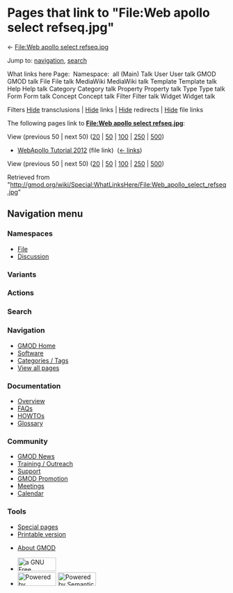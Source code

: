 <div id="mw-page-base" class="noprint">

</div>

<div id="mw-head-base" class="noprint">

</div>

<div id="content" class="mw-body" role="main">

<span id="top"></span>

<div id="mw-js-message" style="display:none;">

</div>



# <span dir="auto">Pages that link to "File:Web apollo select refseq.jpg"</span>

<div id="bodyContent">

<div id="contentSub">

← [File:Web apollo select
refseq.jpg](/wiki/File:Web_apollo_select_refseq.jpg "File:Web apollo select refseq.jpg")

</div>

<div id="jump-to-nav" class="mw-jump">

Jump to: [navigation](#mw-navigation), [search](#p-search)

</div>

<div id="mw-content-text">

What links here Page:  Namespace:  all (Main) Talk User User talk GMOD
GMOD talk File File talk MediaWiki MediaWiki talk Template Template talk
Help Help talk Category Category talk Property Property talk Type Type
talk Form Form talk Concept Concept talk Filter Filter talk Widget
Widget talk

Filters
[Hide](/mediawiki/index.php?title=Special:WhatLinksHere/File:Web_apollo_select_refseq.jpg&hidetrans=1 "Special:WhatLinksHere/File:Web apollo select refseq.jpg")
transclusions \|
[Hide](/mediawiki/index.php?title=Special:WhatLinksHere/File:Web_apollo_select_refseq.jpg&hidelinks=1 "Special:WhatLinksHere/File:Web apollo select refseq.jpg")
links \|
[Hide](/mediawiki/index.php?title=Special:WhatLinksHere/File:Web_apollo_select_refseq.jpg&hideredirs=1 "Special:WhatLinksHere/File:Web apollo select refseq.jpg")
redirects \|
[Hide](/mediawiki/index.php?title=Special:WhatLinksHere/File:Web_apollo_select_refseq.jpg&hideimages=1 "Special:WhatLinksHere/File:Web apollo select refseq.jpg")
file links

The following pages link to **[File:Web apollo select
refseq.jpg](/wiki/File:Web_apollo_select_refseq.jpg "File:Web apollo select refseq.jpg")**:

View (previous 50 \| next 50)
([20](/mediawiki/index.php?title=Special:WhatLinksHere/File:Web_apollo_select_refseq.jpg&limit=20 "Special:WhatLinksHere/File:Web apollo select refseq.jpg")
\|
[50](/mediawiki/index.php?title=Special:WhatLinksHere/File:Web_apollo_select_refseq.jpg&limit=50 "Special:WhatLinksHere/File:Web apollo select refseq.jpg")
\|
[100](/mediawiki/index.php?title=Special:WhatLinksHere/File:Web_apollo_select_refseq.jpg&limit=100 "Special:WhatLinksHere/File:Web apollo select refseq.jpg")
\|
[250](/mediawiki/index.php?title=Special:WhatLinksHere/File:Web_apollo_select_refseq.jpg&limit=250 "Special:WhatLinksHere/File:Web apollo select refseq.jpg")
\|
[500](/mediawiki/index.php?title=Special:WhatLinksHere/File:Web_apollo_select_refseq.jpg&limit=500 "Special:WhatLinksHere/File:Web apollo select refseq.jpg"))

- [WebApollo Tutorial
  2012](/wiki/WebApollo_Tutorial_2012 "WebApollo Tutorial 2012") (file
  link) ‎ <span class="mw-whatlinkshere-tools">([←
  links](/mediawiki/index.php?title=Special:WhatLinksHere&target=WebApollo+Tutorial+2012 "Special:WhatLinksHere"))</span>

View (previous 50 \| next 50)
([20](/mediawiki/index.php?title=Special:WhatLinksHere/File:Web_apollo_select_refseq.jpg&limit=20 "Special:WhatLinksHere/File:Web apollo select refseq.jpg")
\|
[50](/mediawiki/index.php?title=Special:WhatLinksHere/File:Web_apollo_select_refseq.jpg&limit=50 "Special:WhatLinksHere/File:Web apollo select refseq.jpg")
\|
[100](/mediawiki/index.php?title=Special:WhatLinksHere/File:Web_apollo_select_refseq.jpg&limit=100 "Special:WhatLinksHere/File:Web apollo select refseq.jpg")
\|
[250](/mediawiki/index.php?title=Special:WhatLinksHere/File:Web_apollo_select_refseq.jpg&limit=250 "Special:WhatLinksHere/File:Web apollo select refseq.jpg")
\|
[500](/mediawiki/index.php?title=Special:WhatLinksHere/File:Web_apollo_select_refseq.jpg&limit=500 "Special:WhatLinksHere/File:Web apollo select refseq.jpg"))

</div>

<div class="printfooter">

Retrieved from
"<http://gmod.org/wiki/Special:WhatLinksHere/File:Web_apollo_select_refseq.jpg>"

</div>

<div id="catlinks" class="catlinks catlinks-allhidden">

</div>

<div class="visualClear">

</div>

</div>

</div>

<div id="mw-navigation">

## Navigation menu

<div id="mw-head">



<div id="left-navigation">

<div id="p-namespaces" class="vectorTabs" role="navigation"
aria-labelledby="p-namespaces-label">

### Namespaces

- <span id="ca-nstab-image"><a href="/wiki/File:Web_apollo_select_refseq.jpg" accesskey="c"
  title="View the file page [c]">File</a></span>
- <span id="ca-talk"><a
  href="/mediawiki/index.php?title=File_talk:Web_apollo_select_refseq.jpg&amp;action=edit&amp;redlink=1"
  accesskey="t"
  title="Discussion about the content page [t]">Discussion</a></span>

</div>

<div id="p-variants" class="vectorMenu emptyPortlet" role="navigation"
aria-labelledby="p-variants-label">

### 

### Variants[](#)

<div class="menu">

</div>

</div>

</div>

<div id="right-navigation">



<div id="p-cactions" class="vectorMenu emptyPortlet" role="navigation"
aria-labelledby="p-cactions-label">

### Actions[](#)

<div class="menu">

</div>

</div>

<div id="p-search" role="search">

### Search

<div id="simpleSearch">

</div>

</div>

</div>

</div>

<div id="mw-panel">

<div id="p-logo" role="banner">

<a href="/wiki/Main_Page"
style="background-image: url(http://gmod.org/images/GMOD-cogs.png);"
title="Visit the main page"></a>

</div>

<div id="p-Navigation" class="portal" role="navigation"
aria-labelledby="p-Navigation-label">

### Navigation

<div class="body">

- <span id="n-GMOD-Home">[GMOD Home](/wiki/Main_Page)</span>
- <span id="n-Software">[Software](/wiki/GMOD_Components)</span>
- <span id="n-Categories-.2F-Tags">[Categories /
  Tags](/wiki/Categories)</span>
- <span id="n-View-all-pages">[View all
  pages](/wiki/Special:AllPages)</span>

</div>

</div>

<div id="p-Documentation" class="portal" role="navigation"
aria-labelledby="p-Documentation-label">

### Documentation

<div class="body">

- <span id="n-Overview">[Overview](/wiki/Overview)</span>
- <span id="n-FAQs">[FAQs](/wiki/Category:FAQ)</span>
- <span id="n-HOWTOs">[HOWTOs](/wiki/Category:HOWTO)</span>
- <span id="n-Glossary">[Glossary](/wiki/Glossary)</span>

</div>

</div>

<div id="p-Community" class="portal" role="navigation"
aria-labelledby="p-Community-label">

### Community

<div class="body">

- <span id="n-GMOD-News">[GMOD News](/wiki/GMOD_News)</span>
- <span id="n-Training-.2F-Outreach">[Training /
  Outreach](/wiki/Training_and_Outreach)</span>
- <span id="n-Support">[Support](/wiki/Support)</span>
- <span id="n-GMOD-Promotion">[GMOD
  Promotion](/wiki/GMOD_Promotion)</span>
- <span id="n-Meetings">[Meetings](/wiki/Meetings)</span>
- <span id="n-Calendar">[Calendar](/wiki/Calendar)</span>

</div>

</div>

<div id="p-tb" class="portal" role="navigation"
aria-labelledby="p-tb-label">

### Tools

<div class="body">

- <span id="t-specialpages"><a href="/wiki/Special:SpecialPages" accesskey="q"
  title="A list of all special pages [q]">Special pages</a></span>
- <span id="t-print"><a
  href="/mediawiki/index.php?title=Special:WhatLinksHere/File:Web_apollo_select_refseq.jpg&amp;printable=yes"
  rel="alternate" accesskey="p"
  title="Printable version of this page [p]">Printable version</a></span>

</div>

</div>

</div>

</div>

<div id="footer" role="contentinfo">

- <span id="footer-places-about">[About
  GMOD](/wiki/GMOD:About "GMOD:About")</span>

<!-- -->

- <span id="footer-copyrightico">[<img src="http://www.gnu.org/graphics/gfdl-logo-small.png" width="88"
  height="31" alt="a GNU Free Documentation License" />](http://www.gnu.org/licenses/fdl-1.3.html)</span>
- <span id="footer-poweredbyico">[<img src="/mediawiki/skins/common/images/poweredby_mediawiki_88x31.png"
  width="88" height="31" alt="Powered by MediaWiki" />](//www.mediawiki.org/)
  [<img
  src="/mediawiki/extensions/SemanticMediaWiki/includes/../resources/images/smw_button.png"
  width="88" height="31" alt="Powered by Semantic MediaWiki" />](https://www.semantic-mediawiki.org/wiki/Semantic_MediaWiki)</span>

<div style="clear:both">

</div>

</div>

